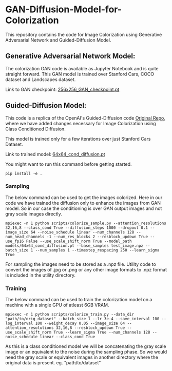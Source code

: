 # GAN-Diffusion-Model-for-Colorization

This repository contains the code for Image Colorization using Generative Adversarial Network and Guided-Diffusion Model.

## Generative Adversarial Network Model:

The colorization GAN code is available as Jupyter Notebook and is quite straight forward. This GAN model is trained over Stanford Cars, COCO dataset and Landscapes dataset.

Link to GAN checkpoint: [256x256_GAN_checkpoint.pt](https://drive.google.com/file/d/1qgfyvTK-pO4g3QmtEYrJwkfNq7ql6hra/view?usp=share_link)

## Guided-Diffusion Model:

This code is a replica of the OpenAI's Guided-Diffusion code [Original Repo](https://github.com/openai/guided-diffusion), where we have added changes necessary for Image Colorization using Class Conditioned Diffusion.

This model is trained only for a few iterations over just Stanford Cars Dataset.

Link to trained model: [64x64_cond_diffusion.pt](https://drive.google.com/file/d/1QGrDCOLH__M7Xn_REK8X5bDt4a7c8sVR/view?usp=share_link)

You might want to run this command before getting started.
```
pip install -e .
```

### Sampling

The below command can be used to get the images colorized. Here in our code we have trained the diffusion only to enhance the images from GAN model. So in our case the conditioning is over GAN output images and not gray scale images directly.
```
mpiexec -n 1 python scripts/colorize_sample.py --attention_resolutions 32,16,8 --class_cond True --diffusion_steps 1000 --dropout 0.1 --image_size 64 --noise_schedule linear --num_channels 128 --num_head_channels -1 --num_res_blocks 2 --resblock_updown True --use_fp16 False --use_scale_shift_norm True --model_path models/64x64_cond_diffusion.pt --base_samples test_image.npz --batch_size 1 --num_samples 1 --timestep_respacing 250 --learn_sigma True
```

For sampling the images need to be stored as a .npz file. Utility code to convert the images of .jpg or .png or any other image formats to .npz format is included in the utility directory.

### Training 

The below command can be used to train the colorization model on a machine with a single GPU of atleast 6GB VRAM.
```
mpiexec -n 1 python scripts/colorize_train.py --data_dir "path/to/orig_dataset" --batch_size 1 --lr 3e-4 --save_interval 100 --log_interval 100 --weight_decay 0.05 --image_size 64 --attention_resolutions 32,16,8 --resblock_updown True --use_scale_shift_norm True --learn_sigma True --num_channels 128 --noise_schedule linear --class_cond True
```

As this is a class conditioned model we will be concatenating the gray scale image or an equivalent to the noise during the sampling phase. So we would need the gray scale or equivalent images in another directory where the original data is present. eg. "path/to/dataset"
